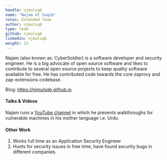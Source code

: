 ```yaml
---
handle: njmulsqb
name: "Najam Ul Saqib"
roles: Extended Team
author: njmulsqb
type: team
github: njmulsqb
linkedin: njmulsqb
weight: 12
---
```


Najam (also known as: CyberSoldier) is a software developer and security engineer. 
He is a big advocate of open source software and likes to contribute to several open source projects 
to keep quality software available for free. 
He has contributed code towards the core zaproxy and zap-extensions codebase.

Blog: https://njmulsqb.github.io

#### Talks & Videos

Najam runs a [YouTube channel](https://youtube.com/channel/UC1igugJ0bSePPDqIWOje2ZA) in which he presents walkthroughs for vulnerable machines in his mother language i.e. Urdu. 


#### Other Work

1. Works full time as an Application Security Engineer
1. Hunts for security issues in free time, have found security bugs in different companies.